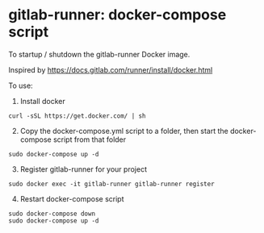 # gitlab-runner: docker-compose script

To startup / shutdown the gitlab-runner Docker image.

Inspired by https://docs.gitlab.com/runner/install/docker.html

To use:
1. Install docker
```
curl -sSL https://get.docker.com/ | sh
```


2. Copy the docker-compose.yml script to a folder, then start the docker-compose script from that folder
```
sudo docker-compose up -d
```

3. Register gitlab-runner for your project
```
sudo docker exec -it gitlab-runner gitlab-runner register
```


4. Restart docker-compose script
```
sudo docker-compose down
sudo docker-compose up -d
```
